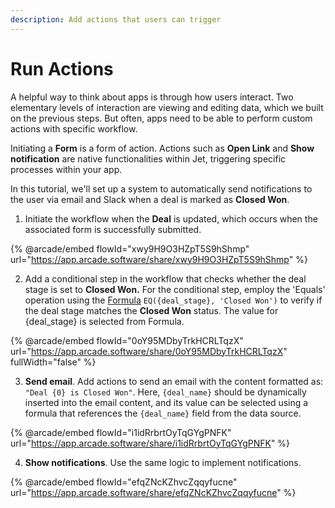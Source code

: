 ```yaml
---
description: Add actions that users can trigger
---
```


# Run Actions

A helpful way to think about apps is through how users interact. Two elementary levels of interaction are viewing and editing data, which we built on the previous steps. But often, apps need to be able to perform custom actions with specific workflow.

Initiating a **Form** is a form of action. Actions such as **Open Link** and **Show notification** are native functionalities within Jet, triggering specific processes within your app.

In this tutorial, we'll set up a system to automatically send notifications to the user via email and Slack when a deal is marked as **Closed Won**.

1. Initiate the workflow when the **Deal** is updated, which occurs when the associated form is successfully submitted.

{% @arcade/embed flowId="xwy9H9O3HZpT5S9hShmp" url="https://app.arcade.software/share/xwy9H9O3HZpT5S9hShmp" %}

2. Add a conditional step in the workflow that checks whether the deal stage is set to **Closed Won.** For the conditional step, employ the 'Equals' operation using the [Formula](../../user-guide/formulas.md) `EQ({deal_stage}, 'Closed Won')` to verify if the deal stage matches the **Closed Won** status. The value for {deal\_stage} is selected from Formula.

{% @arcade/embed flowId="0oY95MDbyTrkHCRLTqzX" url="https://app.arcade.software/share/0oY95MDbyTrkHCRLTqzX" fullWidth="false" %}

3. **Send email**. Add actions to send an email with the content formatted as: `"Deal {0} is Closed Won"`. Here, `{deal_name}` should be dynamically inserted into the email content, and its value can be selected using a formula that references the `{deal_name}` field from the data source.

{% @arcade/embed flowId="i1idRrbrtOyTqGYgPNFK" url="https://app.arcade.software/share/i1idRrbrtOyTqGYgPNFK" %}

4. **Show notifications**. Use the same logic to implement notifications.

{% @arcade/embed flowId="efqZNcKZhvcZqqyfucne" url="https://app.arcade.software/share/efqZNcKZhvcZqqyfucne" %}
